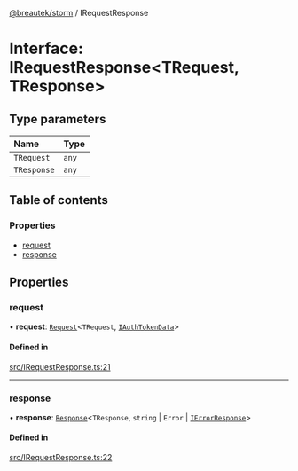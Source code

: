 [@breautek/storm](../README.md) / IRequestResponse

# Interface: IRequestResponse<TRequest, TResponse\>

## Type parameters

| Name | Type |
| :------ | :------ |
| `TRequest` | `any` |
| `TResponse` | `any` |

## Table of contents

### Properties

- [request](IRequestResponse.md#request)
- [response](IRequestResponse.md#response)

## Properties

### request

• **request**: [`Request`](../classes/Request.md)<`TRequest`, [`IAuthTokenData`](IAuthTokenData.md)\>

#### Defined in

[src/IRequestResponse.ts:21](https://github.com/breautek/storm/blob/4b2254f/src/IRequestResponse.ts#L21)

___

### response

• **response**: [`Response`](../classes/Response.md)<`TResponse`, `string` \| `Error` \| [`IErrorResponse`](IErrorResponse.md)\>

#### Defined in

[src/IRequestResponse.ts:22](https://github.com/breautek/storm/blob/4b2254f/src/IRequestResponse.ts#L22)
